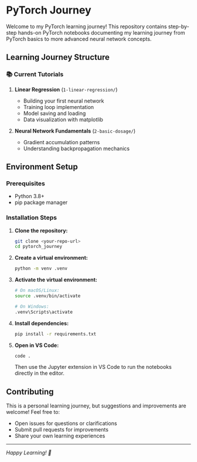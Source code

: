 # PyTorch Journey

Welcome to my PyTorch learning journey! This repository contains step-by-step hands-on PyTorch notebooks documenting my learning journey from PyTorch basics to more advanced neural network concepts.

## Learning Journey Structure

### 📚 Current Tutorials

1. **Linear Regression** (`1-linear-regression/`)
   - Building your first neural network
   - Training loop implementation
   - Model saving and loading
   - Data visualization with matplotlib

2. **Neural Network Fundamentals** (`2-basic-dosage/`)
   - Gradient accumulation patterns
   - Understanding backpropagation mechanics

## Environment Setup

### Prerequisites
- Python 3.8+
- pip package manager

### Installation Steps

1. **Clone the repository:**
   ```bash
   git clone <your-repo-url>
   cd pytorch_journey
   ```

2. **Create a virtual environment:**
   ```bash
   python -m venv .venv
   ```

3. **Activate the virtual environment:**
   ```bash
   # On macOS/Linux:
   source .venv/bin/activate

   # On Windows:
   .venv\Scripts\activate
   ```

4. **Install dependencies:**
   ```bash
   pip install -r requirements.txt
   ```

5. **Open in VS Code:**
   ```bash
   code .
   ```
   Then use the Jupyter extension in VS Code to run the notebooks directly in the editor.

## Contributing

This is a personal learning journey, but suggestions and improvements are welcome! Feel free to:
- Open issues for questions or clarifications
- Submit pull requests for improvements
- Share your own learning experiences


---

*Happy Learning! 🚀*